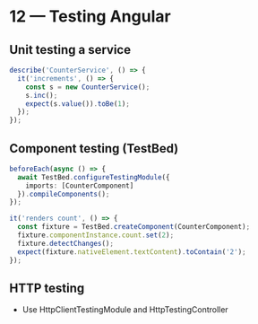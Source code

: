 # 12 — Testing Angular

## Unit testing a service
```ts
describe('CounterService', () => {
  it('increments', () => {
    const s = new CounterService();
    s.inc();
    expect(s.value()).toBe(1);
  });
});
```

## Component testing (TestBed)
```ts
beforeEach(async () => {
  await TestBed.configureTestingModule({
    imports: [CounterComponent]
  }).compileComponents();
});

it('renders count', () => {
  const fixture = TestBed.createComponent(CounterComponent);
  fixture.componentInstance.count.set(2);
  fixture.detectChanges();
  expect(fixture.nativeElement.textContent).toContain('2');
});
```

## HTTP testing
- Use HttpClientTestingModule and HttpTestingController
